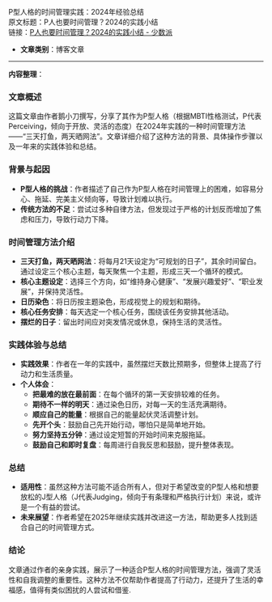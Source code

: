 P型人格的时间管理实践：2024年经验总结  
  原文标题：P人也要时间管理？2024的实践小结  
  链接：[P人也要时间管理？2024的实践小结 - 少数派](https://sspai.com/post/95280)

- **文章类别**：博客文章

---

**内容整理**：

### 文章概述
这篇文章由作者鹅小刀撰写，分享了其作为P型人格（根据MBTI性格测试，P代表Perceiving，倾向于开放、灵活的态度）在2024年实践的一种时间管理方法——“三天打鱼，两天晒网法”。文章详细介绍了这种方法的背景、具体操作步骤以及一年来的实践体验和总结。

### 背景与起因
- **P型人格的挑战**：作者描述了自己作为P型人格在时间管理上的困难，如容易分心、拖延、完美主义倾向等，导致计划难以执行。
- **传统方法的不足**：尝试过多种自律方法，但发现过于严格的计划反而增加了焦虑和压力，导致行动力下降。

### 时间管理方法介绍
- **三天打鱼，两天晒网法**：将每月21天设定为“可规划的日子”，其余时间留白。通过设定三个核心主题，每天聚焦一个主题，形成三天一个循环的模式。
- **核心主题设定**：选择三个方向，如“维持身心健康”、“发展兴趣爱好”、“职业发展”，并保持灵活性。
- **日历染色**：将日历按主题染色，形成视觉上的规划和期待。
- **核心任务安排**：每天选定一个核心任务，围绕该任务安排其他活动。
- **摆烂的日子**：留出时间应对突发情况或休息，保持生活的灵活性。

### 实践体验与总结
- **实践效果**：作者在一年的实践中，虽然摆烂天数比预期多，但整体上提高了行动力和生活质量。
- **个人体会**：
  - **把最难的放在最前面**：在每个循环的第一天安排较难的任务。
  - **期待不一样的明天**：通过染色日历，对每一天的生活充满期待。
  - **顺应自己的能量**：根据自己的能量起伏灵活调整计划。
  - **先开个头**：鼓励自己先开始行动，哪怕只是简单地开始。
  - **努力坚持五分钟**：通过设定短暂的开始时间来克服拖延。
  - **鼓励自己和即时复盘**：每周进行自我反思和鼓励，提升整体表现。

### 总结
- **适用性**：虽然这种方法可能不适合所有人，但对于希望改变的P型人格和想要放松的J型人格（J代表Judging，倾向于有条理和严格执行计划）来说，或许是一个有益的尝试。
- **未来展望**：作者希望在2025年继续实践并改进这一方法，帮助更多人找到适合自己的时间管理方式。

### 结论
文章通过作者的亲身实践，展示了一种适合P型人格的时间管理方法，强调了灵活性和自我调整的重要性。这种方法不仅帮助作者提高了行动力，还提升了生活的幸福感，值得有类似困扰的人尝试和借鉴.